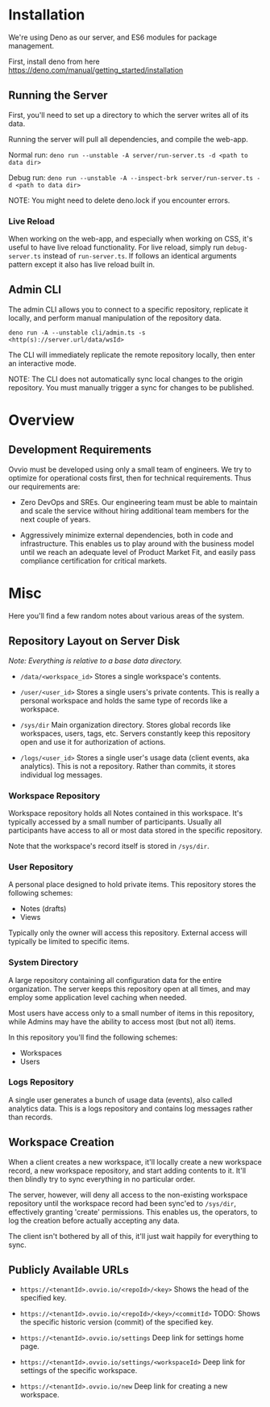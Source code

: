 # Installation

We're using Deno as our server, and ES6 modules for package management.

First, install deno from here https://deno.com/manual/getting_started/installation

## Running the Server

First, you'll need to set up a directory to which the server writes all of its
data.

Running the server will pull all dependencies, and compile the web-app.

Normal run:
`deno run --unstable -A server/run-server.ts -d <path to data dir>`

Debug run:
`deno run --unstable -A --inspect-brk server/run-server.ts -d <path to data dir>`

NOTE: You might need to delete deno.lock if you encounter errors.

### Live Reload

When working on the web-app, and especially when working on CSS, it's useful to
have live reload functionality. For live reload, simply run `debug-server.ts`
instead of `run-server.ts`. If follows an identical arguments pattern except it
also has live reload built in.

## Admin CLI

The admin CLI allows you to connect to a specific repository, replicate it
locally, and perform manual manipulation of the repository data.

`deno run -A --unstable cli/admin.ts -s <http(s)://server.url/data/wsId>`

The CLI will immediately replicate the remote repository locally, then enter
an interactive mode.

NOTE: The CLI does not automatically sync local changes to the origin
repository. You must manually trigger a sync for changes to be published.

# Overview

## Development Requirements

Ovvio must be developed using only a small team of engineers. We try to
optimize for operational costs first, then for technical requirements.
Thus our requirements are:

- Zero DevOps and SREs. Our engineering team must be able to maintain and scale
  the service without hiring additional team members for the next couple of
  years.

- Aggressively minimize external dependencies, both in code and infrastructure.
  This enables us to play around with the business model until we reach an
  adequate level of Product Market Fit, and easily pass compliance certification
  for critical markets.

# Misc

Here you'll find a few random notes about various areas of the system.

## Repository Layout on Server Disk

_Note: Everything is relative to a base data directory._

- `/data/<workspace_id>`
  Stores a single workspace's contents.

- `/user/<user_id>`
  Stores a single users's private contents. This is really a personal workspace
  and holds the same type of records like a workspace.

- `/sys/dir`
  Main organization directory. Stores global records like workspaces, users,
  tags, etc. Servers constantly keep this repository open and use it for
  authorization of actions.

- `/logs/<user_id>`
  Stores a single user's usage data (client events, aka analytics). This is not
  a repository. Rather than commits, it stores individual log messages.

### Workspace Repository

Workspace repository holds all Notes contained in this workspace. It's typically
accessed by a small number of participants. Usually all participants have access
to all or most data stored in the specific repository.

Note that the workspace's record itself is stored in `/sys/dir`.

### User Repository

A personal place designed to hold private items. This repository stores the
following schemes:

- Notes (drafts)
- Views

Typically only the owner will access this repository. External access will
typically be limited to specific items.

### System Directory

A large repository containing all configuration data for the entire
organization. The server keeps this repository open at all times, and may employ
some application level caching when needed.

Most users have access only to a small number of items in this repository, while
Admins may have the ability to access most (but not all) items.

In this repository you'll find the following schemes:

- Workspaces
- Users

### Logs Repository

A single user generates a bunch of usage data (events), also called analytics
data. This is a logs repository and contains log messages rather than records.

## Workspace Creation

When a client creates a new workspace, it'll locally create a new workspace
record, a new workspace repository, and start adding contents to it. It'll then
blindly try to sync everything in no particular order.

The server, however, will deny all access to the non-existing workspace
repository until the workspace record had been sync'ed to `/sys/dir`,
effectively granting 'create' permissions. This enables us, the operators, to
log the creation before actually accepting any data.

The client isn't bothered by all of this, it'll just wait happily for everything
to sync.

## Publicly Available URLs

- `https://<tenantId>.ovvio.io/<repoId>/<key>`
  Shows the head of the specified key.

- `https://<tenantId>.ovvio.io/<repoId>/<key>/<commitId>`
  TODO: Shows the specific historic version (commit) of the specified key.

- `https://<tenantId>.ovvio.io/settings`
  Deep link for settings home page.

- `https://<tenantId>.ovvio.io/settings/<workspaceId>`
  Deep link for settings of the specific workspace.

- `https://<tenantId>.ovvio.io/new`
  Deep link for creating a new workspace.
